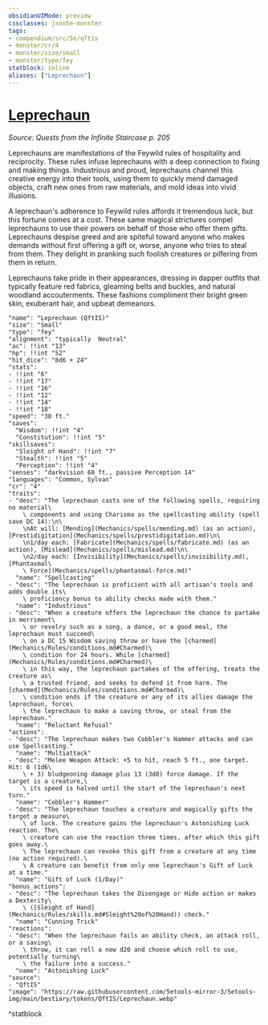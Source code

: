 ```yaml
---
obsidianUIMode: preview
cssclasses: json5e-monster
tags:
- compendium/src/5e/qftis
- monster/cr/4
- monster/size/small
- monster/type/fey
statblock: inline
aliases: ["Leprechaun"]
---
```

# [Leprechaun](Mechanics\bestiary\fey/leprechaun-qftis.md)
*Source: Quests from the Infinite Staircase p. 205*  

Leprechauns are manifestations of the Feywild rules of hospitality and reciprocity. These rules infuse leprechauns with a deep connection to fixing and making things. Industrious and proud, leprechauns channel this creative energy into their tools, using them to quickly mend damaged objects, craft new ones from raw materials, and mold ideas into vivid illusions.

A leprechaun's adherence to Feywild rules affords it tremendous luck, but this fortune comes at a cost. These same magical strictures compel leprechauns to use their powers on behalf of those who offer them gifts. Leprechauns despise greed and are spiteful toward anyone who makes demands without first offering a gift or, worse, anyone who tries to steal from them. They delight in pranking such foolish creatures or pilfering from them in return.

Leprechauns take pride in their appearances, dressing in dapper outfits that typically feature red fabrics, gleaming belts and buckles, and natural woodland accouterments. These fashions compliment their bright green skin, exuberant hair, and upbeat demeanors.

```statblock
"name": "Leprechaun (QftIS)"
"size": "Small"
"type": "fey"
"alignment": "typically  Neutral"
"ac": !!int "13"
"hp": !!int "52"
"hit_dice": "8d6 + 24"
"stats":
- !!int "6"
- !!int "17"
- !!int "16"
- !!int "12"
- !!int "14"
- !!int "18"
"speed": "30 ft."
"saves":
  "Wisdom": !!int "4"
  "Constitution": !!int "5"
"skillsaves":
  "Sleight of Hand": !!int "7"
  "Stealth": !!int "5"
  "Perception": !!int "4"
"senses": "darkvision 60 ft., passive Perception 14"
"languages": "Common, Sylvan"
"cr": "4"
"traits":
- "desc": "The leprechaun casts one of the following spells, requiring no material\
    \ components and using Charisma as the spellcasting ability (spell save DC 14):\n\
    \nAt will: [Mending](Mechanics/spells/mending.md) (as an action), [Prestidigitation](Mechanics/spells/prestidigitation.md)\n\
    \n1/day each: [Fabricate](Mechanics/spells/fabricate.md) (as an action), [Mislead](Mechanics/spells/mislead.md)\n\
    \n2/day each: [Invisibility](Mechanics/spells/invisibility.md), [Phantasmal\
    \ Force](Mechanics/spells/phantasmal-force.md)"
  "name": "Spellcasting"
- "desc": "The leprechaun is proficient with all artisan's tools and adds double its\
    \ proficiency bonus to ability checks made with them."
  "name": "Industrious"
- "desc": "When a creature offers the leprechaun the chance to partake in merriment\
    \ or revelry such as a song, a dance, or a good meal, the leprechaun must succeed\
    \ on a DC 15 Wisdom saving throw or have the [charmed](Mechanics/Rules/conditions.md#Charmed)\
    \ condition for 24 hours. While [charmed](Mechanics/Rules/conditions.md#Charmed)\
    \ in this way, the leprechaun partakes of the offering, treats the creature as\
    \ a trusted friend, and seeks to defend it from harm. The [charmed](Mechanics/Rules/conditions.md#Charmed)\
    \ condition ends if the creature or any of its allies damage the leprechaun, force\
    \ the leprechaun to make a saving throw, or steal from the leprechaun."
  "name": "Reluctant Refusal"
"actions":
- "desc": "The leprechaun makes two Cobbler's Hammer attacks and can use Spellcasting."
  "name": "Multiattack"
- "desc": "Melee Weapon Attack: +5 to hit, reach 5 ft., one target. Hit: 6 (1d6\
    \ + 3) bludgeoning damage plus 13 (3d8) force damage. If the target is a creature,\
    \ its speed is halved until the start of the leprechaun's next turn."
  "name": "Cobbler's Hammer"
- "desc": "The leprechaun touches a creature and magically gifts the target a measure\
    \ of luck. The creature gains the leprechaun's Astonishing Luck reaction. The\
    \ creature can use the reaction three times, after which this gift goes away.\
    \ The leprechaun can revoke this gift from a creature at any time (no action required).\
    \ A creature can benefit from only one leprechaun's Gift of Luck at a time."
  "name": "Gift of Luck (1/Day)"
"bonus_actions":
- "desc": "The leprechaun takes the Disengage or Hide action or makes a Dexterity\
    \ ([Sleight of Hand](Mechanics/Rules/skills.md#Sleight%20of%20Hand)) check."
  "name": "Cunning Trick"
"reactions":
- "desc": "When the leprechaun fails an ability check, an attack roll, or a saving\
    \ throw, it can roll a new d20 and choose which roll to use, potentially turning\
    \ the failure into a success."
  "name": "Astonishing Luck"
"source":
- "QftIS"
"image": "https://raw.githubusercontent.com/5etools-mirror-3/5etools-img/main/bestiary/tokens/QftIS/Leprechaun.webp"
```
^statblock